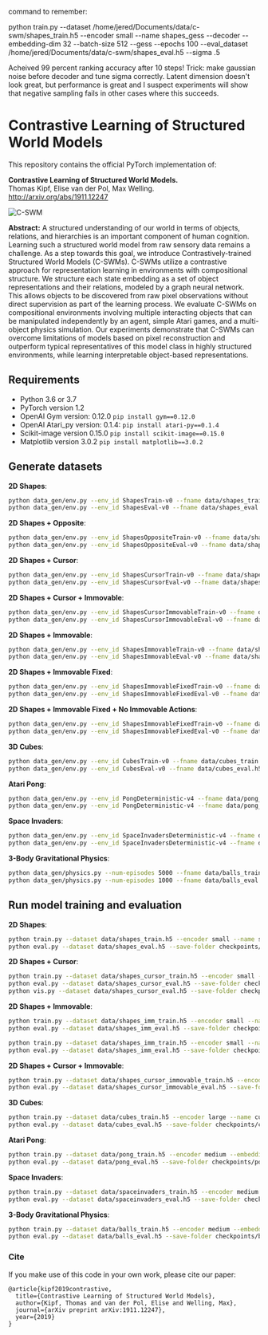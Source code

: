 command to remember:

python train.py --dataset /home/jered/Documents/data/c-swm/shapes_train.h5 --encoder small --name shapes_gess --decoder --embedding-dim 32 --batch-size 512 --gess --epochs 100 --eval_dataset /home/jered/Documents/data/c-swm/shapes_eval.h5 --sigma .5

Acheived 99 percent ranking accuracy after 10 steps! Trick: make gaussian noise before decoder and tune sigma correctly.  Latent dimension doesn't look great, but performance is great and I suspect experiments will show that negative sampling fails in other cases where this succeeds.

# Contrastive Learning of Structured World Models

This repository contains the official PyTorch implementation of:

**Contrastive Learning of Structured World Models.**  
Thomas Kipf, Elise van der Pol, Max Welling.  
http://arxiv.org/abs/1911.12247

![C-SWM](c-swm.png)

**Abstract:** A structured understanding of our world in terms of objects, relations, and hierarchies is an important component of human cognition. Learning such a structured world model from raw sensory data remains a challenge. As a step towards this goal, we introduce Contrastively-trained Structured World Models (C-SWMs). C-SWMs utilize a contrastive approach for representation learning in environments with compositional structure. We structure each state embedding as a set of object representations and their relations, modeled by a graph neural network. This allows objects to be discovered from raw pixel observations without direct supervision as part of the learning process. We evaluate C-SWMs on compositional environments involving multiple interacting objects that can be manipulated independently by an agent, simple Atari games, and a multi-object physics simulation. Our experiments demonstrate that C-SWMs can overcome limitations of models based on pixel reconstruction and outperform typical representatives of this model class in highly structured environments, while learning interpretable object-based representations.

## Requirements

* Python 3.6 or 3.7
* PyTorch version 1.2
* OpenAI Gym version: 0.12.0 `pip install gym==0.12.0`
* OpenAI Atari_py version: 0.1.4: `pip install atari-py==0.1.4`
* Scikit-image version 0.15.0 `pip install scikit-image==0.15.0`
* Matplotlib version 3.0.2 `pip install matplotlib==3.0.2`

## Generate datasets

**2D Shapes**:
```bash
python data_gen/env.py --env_id ShapesTrain-v0 --fname data/shapes_train.h5 --num_episodes 1000 --seed 1
python data_gen/env.py --env_id ShapesEval-v0 --fname data/shapes_eval.h5 --num_episodes 10000 --seed 2
```

**2D Shapes + Opposite**:
```bash
python data_gen/env.py --env_id ShapesOppositeTrain-v0 --fname data/shapes_opposite_train.h5 --num_episodes 1000 --seed 1
python data_gen/env.py --env_id ShapesOppositeEval-v0 --fname data/shapes_opposite_eval.h5 --num_episodes 10000 --seed 2
```

**2D Shapes + Cursor**:
```bash
python data_gen/env.py --env_id ShapesCursorTrain-v0 --fname data/shapes_cursor_train.h5 --num_episodes 1000 --seed 1
python data_gen/env.py --env_id ShapesCursorEval-v0 --fname data/shapes_cursor_eval.h5 --num_episodes 10000 --seed 2
```

**2D Shapes + Cursor + Immovable**:
```bash
python data_gen/env.py --env_id ShapesCursorImmovableTrain-v0 --fname data/shapes_cursor_immovable_train.h5 --num_episodes 1000 --seed 1
python data_gen/env.py --env_id ShapesCursorImmovableEval-v0 --fname data/shapes_cursor_immovable_eval.h5 --num_episodes 10000 --seed 2
```

**2D Shapes + Immovable**:
```bash
python data_gen/env.py --env_id ShapesImmovableTrain-v0 --fname data/shapes_imm_train.h5 --num_episodes 1000 --seed 1
python data_gen/env.py --env_id ShapesImmovableEval-v0 --fname data/shapes_imm_eval.h5 --num_episodes 10000 --seed 2
```

**2D Shapes + Immovable Fixed**:
```bash
python data_gen/env.py --env_id ShapesImmovableFixedTrain-v0 --fname data/shapes_imm_fixed_train.h5 --num_episodes 1000 --seed 1
python data_gen/env.py --env_id ShapesImmovableFixedEval-v0 --fname data/shapes_imm_fixed_eval.h5 --num_episodes 10000 --seed 2
```

**2D Shapes + Immovable Fixed + No Immovable Actions**:
```bash
python data_gen/env.py --env_id ShapesImmovableFixedTrain-v0 --fname data/shapes_imm_fixed_noa_train.h5 --num_episodes 1000 --seed 1 --no-immovable-actions
python data_gen/env.py --env_id ShapesImmovableFixedEval-v0 --fname data/shapes_imm_fixed_noa_eval.h5 --num_episodes 10000 --seed 2 --no-immovable-actions
```

**3D Cubes**:
```bash
python data_gen/env.py --env_id CubesTrain-v0 --fname data/cubes_train.h5 --num_episodes 1000 --seed 3
python data_gen/env.py --env_id CubesEval-v0 --fname data/cubes_eval.h5 --num_episodes 10000 --seed 4
```

**Atari Pong**:
```bash
python data_gen/env.py --env_id PongDeterministic-v4 --fname data/pong_train.h5 --num_episodes 1000 --atari --seed 1
python data_gen/env.py --env_id PongDeterministic-v4 --fname data/pong_eval.h5 --num_episodes 100 --atari --seed 2
```

**Space Invaders**:
```bash
python data_gen/env.py --env_id SpaceInvadersDeterministic-v4 --fname data/spaceinvaders_train.h5 --num_episodes 1000 --atari --seed 1
python data_gen/env.py --env_id SpaceInvadersDeterministic-v4 --fname data/spaceinvaders_eval.h5 --num_episodes 100 --atari --seed 2
```

**3-Body Gravitational Physics**:
```bash
python data_gen/physics.py --num-episodes 5000 --fname data/balls_train.h5 --seed 1
python data_gen/physics.py --num-episodes 1000 --fname data/balls_eval.h5 --eval --seed 2
```

## Run model training and evaluation

**2D Shapes**:
```bash
python train.py --dataset data/shapes_train.h5 --encoder small --name shapes
python eval.py --dataset data/shapes_eval.h5 --save-folder checkpoints/shapes --num-steps 1
```

**2D Shapes + Cursor**:
```bash
python train.py --dataset data/shapes_cursor_train.h5 --encoder small --name shapes_cursor --action-dim 8 --copy-action --num-objects 6
python eval.py --dataset data/shapes_cursor_eval.h5 --save-folder checkpoints/shapes_cursor --num-steps 1
python vis.py --dataset data/shapes_cursor_eval.h5 --save-folder checkpoints/shapes_cursor --num-steps 1
```

**2D Shapes + Immovable**:
```bash
python train.py --dataset data/shapes_imm_train.h5 --encoder small --name shapes_imm
python eval.py --dataset data/shapes_imm_eval.h5 --save-folder checkpoints/shapes_imm --num-steps 1

python train.py --dataset data/shapes_imm_train.h5 --encoder small --name shapes_imm_split --split-mlp
python eval.py --dataset data/shapes_imm_eval.h5 --save-folder checkpoints/shapes_imm_split --num-steps 1
```

**2D Shapes + Cursor + Immovable**:
```bash
python train.py --dataset data/shapes_cursor_immovable_train.h5 --encoder small --name shapes_cursor_immovable --action-dim 8 --copy-action --num-objects 6
python eval.py --dataset data/shapes_cursor_immovable_eval.h5 --save-folder checkpoints/shapes_cursor_immovable --num-steps 1
```

**3D Cubes**:
```bash
python train.py --dataset data/cubes_train.h5 --encoder large --name cubes
python eval.py --dataset data/cubes_eval.h5 --save-folder checkpoints/cubes --num-steps 1
```

**Atari Pong**:
```bash
python train.py --dataset data/pong_train.h5 --encoder medium --embedding-dim 4 --action-dim 6 --num-objects 3 --copy-action --epochs 200 --name pong
python eval.py --dataset data/pong_eval.h5 --save-folder checkpoints/pong --num-steps 1
```

**Space Invaders**:
```bash
python train.py --dataset data/spaceinvaders_train.h5 --encoder medium --embedding-dim 4 --action-dim 6 --num-objects 3 --copy-action --epochs 200 --name spaceinvaders
python eval.py --dataset data/spaceinvaders_eval.h5 --save-folder checkpoints/spaceinvaders --num-steps 1
```

**3-Body Gravitational Physics**:
```bash
python train.py --dataset data/balls_train.h5 --encoder medium --embedding-dim 4 --num-objects 3 --ignore-action --name balls
python eval.py --dataset data/balls_eval.h5 --save-folder checkpoints/balls --num-steps 1
```

### Cite
If you make use of this code in your own work, please cite our paper:
```
@article{kipf2019contrastive,
  title={Contrastive Learning of Structured World Models}, 
  author={Kipf, Thomas and van der Pol, Elise and Welling, Max}, 
  journal={arXiv preprint arXiv:1911.12247}, 
  year={2019} 
}
```

